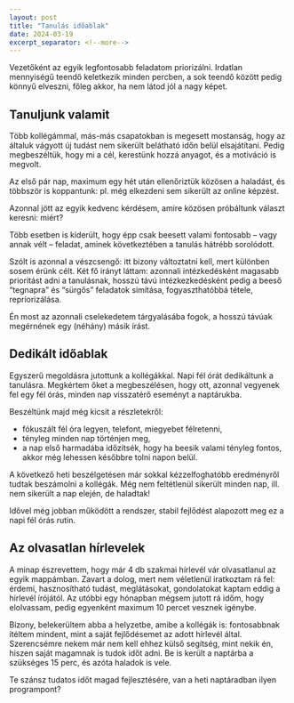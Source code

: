 ```yaml
---
layout: post
title: "Tanulás időablak"
date: 2024-03-19
excerpt_separator: <!--more-->
---
```


Vezetőként az egyik legfontosabb feladatom priorizálni. Irdatlan mennyiségű teendő keletkezik minden percben, a sok teendő között pedig könnyű elveszni, főleg akkor, ha nem látod jól a nagy képet.<!--more-->

## Tanuljunk valamit

Több kollégámmal, más-más csapatokban is megesett mostanság, hogy az általuk vágyott új tudást nem sikerült belátható időn belül elsajátítani. Pedig megbeszéltük, hogy mi a cél, kerestünk hozzá anyagot, és a motiváció is megvolt.

Az első pár nap, maximum egy hét után ellenőriztük közösen a haladást, és többször is koppantunk: pl. még elkezdeni sem sikerült az online képzést.

Azonnal jött az egyik kedvenc kérdésem, amire közösen próbáltunk választ keresni: miért?

Több esetben is kiderült, hogy épp csak beesett valami fontosabb – vagy annak vélt – feladat, aminek következtében a tanulás hátrébb sorolódott.

Szólt is azonnal a vészcsengő: itt bizony változtatni kell, mert különben sosem érünk célt. Két fő irányt láttam: azonnali intézkedésként magasabb prioritást adni a tanulásnak, hosszú távú intézkezkedésként pedig a beeső “tegnapra” és “sürgős” feladatok simítása, fogyaszthatóbbá tétele, repriorizálása.

Én most az azonnali cselekedetem tárgyalásába fogok, a hosszú távúak megérnének egy (néhány) másik írást.

## Dedikált időablak

Egyszerű megoldásra jutottunk a kollégákkal. Napi fél órát dedikáltunk a tanulásra. Megkértem őket a megbeszélésen, hogy ott, azonnal vegyenek fel egy fél órás, minden nap visszatérő eseményt a naptárukba.

Beszéltünk majd még kicsit a részletekről:

- fókuszált fél óra legyen, telefont, miegyebet félretenni,
- tényleg minden nap történjen meg,
- a nap első harmadába időzítsék, hogy ha beesik valami tényleg fontos, akkor még lehessen későbbre tolni napon belül.

A következő heti beszélgetésen már sokkal kézzelfoghatóbb eredményről tudtak beszámolni a kollégák. Még nem feltétlenül sikerült minden nap, ill. nem sikerült a nap elején, de haladtak!

Idővel még jobban működött a rendszer, stabil fejlődést alapozott meg ez a napi fél órás rutin.

## Az olvasatlan hírlevelek

A minap észrevettem, hogy már 4 db szakmai hírlevél vár olvasatlanul az egyik mappámban. Zavart a dolog, mert nem véletlenül iratkoztam rá fel: érdemi, hasznosítható tudást, meglátásokat, gondolatokat kaptam eddig a hírlevél írójától. Az utóbbi egy hónapban mégsem jutott rá időm, hogy elolvassam, pedig egyenként maximum 10 percet vesznek igénybe.

Bizony, belekerültem abba a helyzetbe, amibe a kollégák is: fontosabbnak ítéltem mindent, mint a saját fejlődésemet az adott hírlevél által. Szerencsémre nekem már nem kell ehhez külső segítség, mint nekik én, hiszen saját magamnak is tudok időt adni. Be is került a naptárba a szükséges 15 perc, és azóta haladok is vele.

Te szánsz tudatos időt magad fejlesztésére, van a heti naptáradban ilyen programpont?
